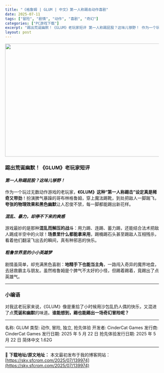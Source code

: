 ```yaml
---
title: "《格鲁姆 | GLUM | 中文》第一人称踢击动作喜剧"
date: 2025-07-11
tags: ["冒险", "剧情", "动作", "喜剧", "奇幻"]
categories: ["PC游戏下载"]
excerpt: "踢出荒诞幽默！《GLUM》老玩家短评 第一人称踢屁股？这味儿够野！ 作为一个玩过无数动作游戏的老玩家，《GLUM》这种“第一人称踢击”设定真是稀奇又带劲！扮演脾气暴躁的哥布林格鲁姆，穿上魔法踢靴，到处把敌人一脚踹飞，夸张的物理效果和黑色幽默让人忍俊不禁，每一脚都能踢出新花样。 混乱、暴力，却停不下来&hellip;"
layout: post
---
```


<img class="aligncenter size-full wp-image-139975" src="https://sky.sfcrom.com/wp-content/uploads/2025/07/2025071100471848.webp" alt="" width="660" height="370" />
<h3><strong>踢出荒诞幽默！《GLUM》老玩家短评</strong></h3>
<h4><em><strong>第一人称踢屁股？这味儿够野！</strong></em></h4>
作为一个玩过无数动作游戏的老玩家，<strong>《GLUM》这种“第一人称踢击”设定真是稀奇又带劲</strong>！扮演脾气暴躁的哥布林格鲁姆，穿上魔法踢靴，到处把敌人一脚踹飞，<strong>夸张的物理效果和黑色幽默</strong>让人忍俊不禁，每一脚都能踢出新花样。
<h4><em><strong>混乱、暴力，却停不下来的爽感</strong></em></h4>
游戏最妙的是那种<strong>混乱而解压的战斗</strong>：用力踢、连踢、蓄力踢，还能结合法术把敌人踢成半空中的火球！<strong>场景里什么都能拿来用</strong>，踢桶踢石头甚至踢敌人互相残杀，看着他们翻滚飞出去的瞬间，真有种邪恶的快乐。
<h4><em><strong>粗鲁世界里的小小英雄梦</strong></em></h4>
剧情虽简单，却充满黑色喜剧：<strong>地精手下也能当主角</strong>，一路闯入奇异的魔界地盘，去拯救霸主与朋友。虽然格鲁姆是个脾气不太好的小怪，但踢着踢着，竟踢出了点英雄气。

<hr />

<h3><strong>小编语</strong></h3>
对我这老玩家来说，《GLUM》像是重拾了小时候用沙包乱扔人偶的快乐，又混进了点<strong>荒诞和幽默</strong>的味道。<strong>谁能想到，踢也能踢出一场奇幻冒险呢？</strong>

<hr />

名称: GLUM
类型: 动作, 冒险, 独立, 抢先体验
开发者: CinderCat Games
发行商: CinderCat Games
发行日期: 2025 年 5 月 22 日
抢先体验发行日期: 2025 年 5 月 22 日
简体中文
1.62G

---
📖 **下载地址/原文地址：** 本文最初发布于我的博客网站：[https://sky.sfcrom.com/2025/07/139974](https://sky.sfcrom.com/2025/07/139974)
